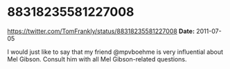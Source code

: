 # 88318235581227008
https://twitter.com/TomFrankly/status/88318235581227008
**Date:** 2011-07-05

I would just like to say that my friend @mpvboehme is very influential about Mel Gibson. Consult him with all Mel Gibson-related questions.
